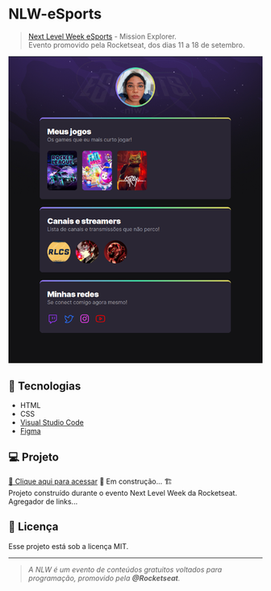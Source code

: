 # NLW-eSports
> <a href="https://lp.rocketseat.com.br/nlw?referralId=olga-38628">Next Level Week eSports</a> - Mission Explorer. <br> Evento promovido pela Rocketseat,
dos dias 11 a 18 de setembro. 

![preview](./.github/Captura.png)
## 🚀 Tecnologias

- HTML
- CSS
- <a href="https://code.visualstudio.com/"> Visual Studio Code </a>
- <a href="https://www.figma.com/"> Figma </a>

## 💻 Projeto
[🔗 Clique aqui para acessar](https://olgajuanne.github.io//)
🚧 Em construção... 🏗️ </br>
Projeto construído durante o evento Next Level Week da Rocketseat. 
Agregador de links...


<!-- ### 🎚 Modificações -->

## :memo: Licença

Esse projeto está sob a licença MIT.

---


> *A NLW é um evento de conteúdos gratuitos voltados para programação, promovido pela **@Rocketseat**.*